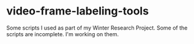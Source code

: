 # video-frame-labeling-tools
Some scripts I used as part of my Winter Research Project. Some of the scripts are incomplete. I'm working on them.
